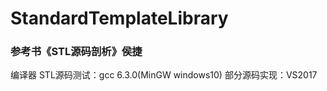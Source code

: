 # StandardTemplateLibrary
### 参考书《STL源码剖析》侯捷
编译器 
  STL源码测试：gcc 6.3.0(MinGW windows10) 
  部分源码实现：VS2017
